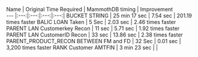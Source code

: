 
Name | Original Time Required | MammothDB timing | Improvement  
--- |:---:|:---:|:---:|:---:|
BUCKET STRING | 25 min 17 sec | 7.54 sec | 201.19 times faster
BALIC LOAN Taken | 5 Sec | 2.03 sec | 2.46 times faster
PARENT LAN Customerkey Recon | 11 sec | 5.71 sec  | 1.92 times faster
PARENT LAN CustomerID Recon | 33 sec | 13.86 sec  | 2.38 times faster
PARENT_PRODUCT_RECON BETWEEN FM and FD | 32 Sec | 0.01 sec  | 3,200 times faster
RANK Customer AMTFIN | 3 min 23 sec |   |
